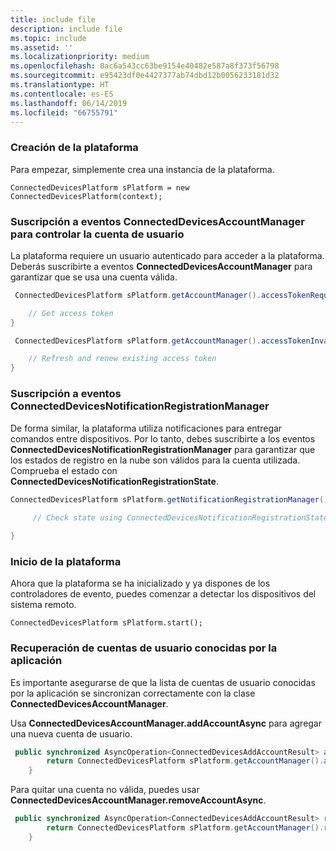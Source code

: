 ```yaml
---
title: include file
description: include file
ms.topic: include
ms.assetid: ''
ms.localizationpriority: medium
ms.openlocfilehash: 0ac6a543cc63be9154e40482e587a8f373f56798
ms.sourcegitcommit: e95423df0e4427377ab74dbd12b0056233181d32
ms.translationtype: HT
ms.contentlocale: es-ES
ms.lasthandoff: 06/14/2019
ms.locfileid: "66755791"
---
```

### <a name="create-the-platform"></a>Creación de la plataforma


Para empezar, simplemente crea una instancia de la plataforma.

`ConnectedDevicesPlatform sPlatform = new ConnectedDevicesPlatform(context);`

### <a name="subscribe-to-connecteddevicesaccountmanager-events-to-handle-the-user-account"></a>Suscripción a eventos ConnectedDevicesAccountManager para controlar la cuenta de usuario 

La plataforma requiere un usuario autenticado para acceder a la plataforma.  Deberás suscribirte a eventos **ConnectedDevicesAccountManager** para garantizar que se usa una cuenta válida. 

```Java
 ConnectedDevicesPlatform sPlatform.getAccountManager().accessTokenRequested().subscribe((accountManager, args) -> {

    // Get access token
}
```

```Java
 ConnectedDevicesPlatform sPlatform.getAccountManager().accessTokenInvalidated().subscribe((accountManager, args) -> {

    // Refresh and renew existing access token
}
```


### <a name="subscribe-to-connecteddevicesnotificationregistrationmanager-events"></a>Suscripción a eventos ConnectedDevicesNotificationRegistrationManager

De forma similar, la plataforma utiliza notificaciones para entregar comandos entre dispositivos.  Por lo tanto, debes suscribirte a los eventos **ConnectedDevicesNotificationRegistrationManager** para garantizar que los estados de registro en la nube son válidos para la cuenta utilizada.  Comprueba el estado con **ConnectedDevicesNotificationRegistrationState**.

```Java
ConnectedDevicesPlatform sPlatform.getNotificationRegistrationManager().notificationRegistrationStateChanged().subscribe((notificationRegistrationManager, args) -> {
    
     // Check state using ConnectedDevicesNotificationRegistrationState enum

}
```
### <a name="start-the-platform"></a>Inicio de la plataforma
Ahora que la plataforma se ha inicializado y ya dispones de los controladores de evento, puedes comenzar a detectar los dispositivos del sistema remoto.  

`ConnectedDevicesPlatform sPlatform.start();`

### <a name="retrieve-user-accounts-known-to-the-app"></a>Recuperación de cuentas de usuario conocidas por la aplicación

Es importante asegurarse de que la lista de cuentas de usuario conocidas por la aplicación se sincronizan correctamente con la clase **ConnectedDevicesAccountManager**.

Usa **ConnectedDevicesAccountManager.addAccountAsync** para agregar una nueva cuenta de usuario.

```Java
 public synchronized AsyncOperation<ConnectedDevicesAddAccountResult> addAccountToAccountManagerAsync(ConnectedDevicesAccount account) {
        return ConnectedDevicesPlatform sPlatform.getAccountManager().addAccountAsync(account);
    }
```

Para quitar una cuenta no válida, puedes usar **ConnectedDevicesAccountManager.removeAccountAsync**.

```Java
 public synchronized AsyncOperation<ConnectedDevicesAddAccountResult> removeAccountToAccountManagerAsync(ConnectedDevicesAccount account) {
        return ConnectedDevicesPlatform sPlatform.getAccountManager().removeAccountAsync(account);
    }
```